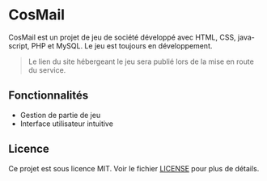 # CosMail

CosMail est un projet de jeu de société développé avec HTML, CSS, java-script,  PHP et MySQL. Le jeu est toujours en développement.
> Le lien du site hébergeant le jeu sera publié lors de la mise en route du service.

## Fonctionnalités

- Gestion de partie de jeu
- Interface utilisateur intuitive

## Licence

Ce projet est sous licence MIT. Voir le fichier [LICENSE](LICENSE) pour plus de détails.
